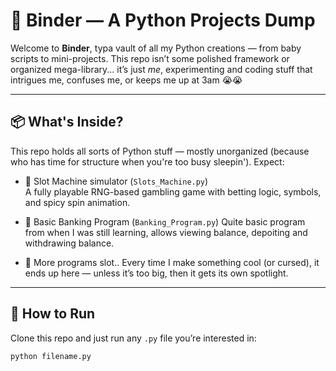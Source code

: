 # 📒 Binder — A Python Projects Dump

Welcome to **Binder**, typa vault of all my Python creations — from baby scripts to mini-projects. This repo isn’t some polished framework or organized mega-library... it’s just *me*, experimenting and coding stuff that intrigues me, confuses me, or keeps me up at 3am 😭😭

---

## 📦 What's Inside?

This repo holds all sorts of Python stuff — mostly unorganized (because who has time for structure when you're too busy sleepin'). Expect:

- 🎰 Slot Machine simulator (`Slots_Machine.py`)  
  A fully playable RNG-based gambling game with betting logic, symbols, and spicy spin animation.

- 🏦 Basic Banking Program (`Banking_Program.py`)
  Quite basic program from when I was still learning, allows viewing balance, depoiting and withdrawing balance.

- 🔮 More programs slot..
  Every time I make something cool (or cursed), it ends up here — unless it’s too big, then it gets its own spotlight.

---

## 🚀 How to Run

Clone this repo and just run any `.py` file you’re interested in:

```bash
python filename.py

